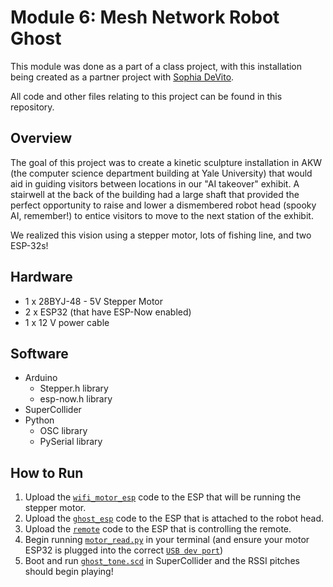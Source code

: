 # Module 6: Mesh Network Robot Ghost

This module was done as a part of a class project, with this installation being created as a partner project with [Sophia DeVito](https://github.com/devitos-yale).

All code and other files relating to this project can be found in this repository.

## Overview

The goal of this project was to create a kinetic sculpture installation in AKW (the computer science department building at Yale University) that would aid in guiding visitors between locations in our "AI takeover" exhibit. A stairwell at the back of the building had a large shaft that provided the perfect opportunity to raise and lower a dismembered robot head (spooky AI, remember!) to entice visitors to move to the next station of the exhibit.

We realized this vision using a stepper motor, lots of fishing line, and two ESP-32s!

## Hardware

- 1 x 28BYJ-48 - 5V Stepper Motor
- 2 x ESP32 (that have ESP-Now enabled)
- 1 x 12 V power cable

## Software

- Arduino
  - Stepper.h library
  - esp-now.h library
- SuperCollider
- Python
  - OSC library
  - PySerial library

## How to Run

1. Upload the [`wifi_motor_esp`](https://github.com/mgcallanan/cpsc334/blob/master/mesh/wifi_motor_esp/wifi_motor_esp.ino) code to the ESP that will be running the stepper motor.
2. Upload the [`ghost_esp`](https://github.com/mgcallanan/cpsc334/blob/master/mesh/ghost_esp/ghost_esp.ino) code to the ESP that is attached to the robot head.
3. Upload the [`remote`](https://github.com/mgcallanan/cpsc334/blob/master/mesh/remote/remote.ino) code to the ESP that is controlling the remote.
4. Begin running [`motor_read.py`](https://github.com/mgcallanan/cpsc334/blob/master/mesh/motor_read.py) in your terminal (and ensure your motor ESP32 is plugged into the correct [`USB dev port`](https://github.com/mgcallanan/cpsc334/blob/bbfd3ff1fd0f4cd346d80616b0bbf67ab946d5ef/mesh/motor_read.py#L6))
5. Boot and run [`ghost_tone.scd`](https://github.com/mgcallanan/cpsc334/blob/master/mesh/ghost_tone.scd) in SuperCollider and the RSSI pitches should begin playing!

